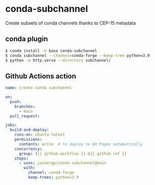 # conda-subchannel

Create subsets of conda channels thanks to CEP-15 metadata

## conda plugin

```bash
$ conda install -n base conda-subchannel
$ conda subchannel --channel=conda-forge --keep-tree python=3.9
$ python -m http.serve --directory subchannel/
```

## Github Actions action

```yaml
name: Create conda subchannel

on:
  push:
    branches:
      - main
  pull_request:

jobs:
  build-and-deploy:
    runs-on: ubuntu-latest
    permissions:
      contents: write  # to deploy to GH Pages automatically
    concurrency:
      group: ${{ github.workflow }}-${{ github.ref }}
    steps:
      - uses: jaimergp/conda-subchannel@main
        with:
          channel: conda-forge
          keep-trees: python=3.9
```